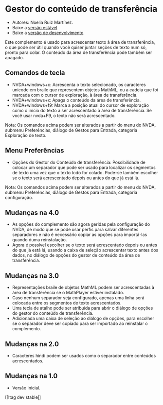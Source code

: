 # Gestor do conteúdo de transferência #
*   Autores: Noelia Ruiz Martínez.
*   Baixe a [versão estável][1]
*   Baixe a [versão de desenvolvimento][2]

Este complemento é usado para acrescentar texto à área de transferência, o
que pode ser útil quando você quiser juntar seções de texto num só, pronto
para colar.  O conteúdo da área de transferência pode também ser apagado.

## Comandos de tecla ##
*   NVDA+windows+c: Acrescenta o texto selecionado, os caracteres unicode em
    braile que representem objetos MathML, ou a cadeia que foi marcada com o
    cursor de exploração, à área de transferência.
*   NVDA+windows+x: Apaga o conteúdo da área de transferência.
*   NVDA+windows+f9: Marca a posição atual do cursor de exploração como o
    início do texto a ser acrescentado à área de transferência.  Se você
    usar nvda+F9, o texto não será acrescentado.

Nota: Os comandos acima podem ser alterados a partir do menu do NVDA,
submenu Preferências, diálogo de Gestos para Entrada, categoria Exploração
de texto.

## Menu Preferências ##
*   Opções do Gestor do Conteúdo de transferência: Possibilidade de colocar um separador que pode ser usado para localizar os segmentos de texto uma vez que o texto todo for colado.
Pode-se também escolher se o texto será acrescentado depois ou antes do que já está lá.

Nota: Os comandos acima podem ser alterados a partir do menu do NVDA,
submenu Preferências, diálogo de Gestos para Entrada, categoria
configuração.

## Mudanças na 4.0 ##
*   As opções do complemento são agora geridas pela configuração do NVDA, de
    modo que se pode usar perfis para salvar diferentes separadores e não é
    necessário copiar as opções para importá-las quando duma reinstalação.
*   Agora é possível escolher se o texto será acrescentado depois ou antes
    do que já está lá, usando a caixa de seleção acrescentar texto antes dos
    dados, no diálogo de opções do gestor de conteúdo da área de
    transferência.

## Mudanças na 3.0 ##
*   Representações braile de objetos MathML podem ser acrescentadas à área
    de transferência se o MathPlayer estiver instalado.
*   Caso nenhum separador seja configurado, apenas uma linha será colocada
    entre os segmentos de texto acrescentados.
*   Uma tecla de atalho pode ser atribuída para abrir o diálogo de opções do
    gestor do conteúdo de transferência.
*   Adicionada uma caixa de seleção ao diálogo de opções, para escolher se o
    separador deve ser copiado para ser importado ao reinstalar o
    complemento.

## Mudanças na 2.0 ##
*   Caracteres hindi podem ser usados como o separador entre conteúdos
    acrescentados.

## Mudanças na 1.0 ##
*   Versão inicial.

[[!tag dev stable]]

[1]: http://addons.nvda-project.org/files/get.php?file=ccd

[2]: http://addons.nvda-project.org/files/get.php?file=ccd-dev
